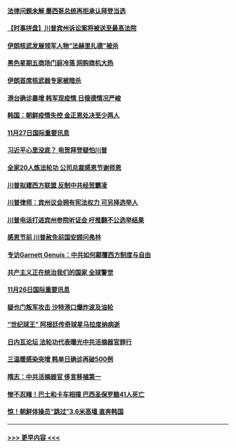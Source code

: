 #### [法律问题未解 墨西哥总统再拒承认拜登当选](../pages/prog202/a102997007.md?t=11280902) 
#### [【时事拼盘】川普宾州诉讼案将被送至最高法院](../pages/prog202/a102997075.md?t=11280902) 
#### [伊朗核武发展领军人物“法赫里扎德”被杀](../pages/prog202/a102997070.md?t=11280902) 
#### [黑色星期五商场门庭冷落 网购商机大热](../pages/prog202/a102997036.md?t=11280902) 
#### [伊朗首席核武器专家被暗杀](../pages/prog202/a102996965.md?t=11280902) 
#### [港台确诊暴增 韩军现疫情 日俄德情况严峻](../pages/prog202/a102996922.md?t=11280902) 
#### [韩国：朝鲜疫情失控 金正恩处决至少两人](../pages/prog202/a102996909.md?t=11280902) 
#### [11月27日国际重要讯息](../pages/prog202/a102996682.md?t=11280902) 
#### [习近平心里没底？ 电贺拜登疑怕川普](../pages/prog202/a102996491.md?t=11280902) 
#### [全家20人炼法轮功 公司总裁感恩节谢师恩](../pages/prog202/a102996387.md?t=11280902) 
#### [川普拟建西方联盟 反制中共经贸霸凌](../pages/prog202/a102996194.md?t=11280902) 
#### [川普律师：宾州议会拥有宪法权力 可另择选举人](../pages/prog202/a102996113.md?t=11280902) 
#### [川普电话打进宾州参院听证会 吁推翻不公选举结果](../pages/prog202/a102995558.md?t=11280902) 
#### [感恩节前 川普赦免前国安顾问弗林](../pages/prog202/a102996116.md?t=11280902) 
#### [专访Garnett Genuis：中共如何颠覆西方制度与自由](../pages/prog202/a102996077.md?t=11280902) 
#### [共产主义正在统治我们的国家 全球警觉](../pages/prog202/a102995914.md?t=11280902) 
#### [11月26日国际重要讯息](../pages/prog202/a102995908.md?t=11280902) 
#### [疑也门叛军攻击 沙特港口爆炸波及油轮](../pages/prog202/a102995793.md?t=11280902) 
#### [“世纪球王” 阿根廷传奇球星马拉度纳病逝](../pages/prog202/a102995757.md?t=11280902) 
#### [日内瓦论坛 法轮功代表曝光中共活摘器官罪行](../pages/prog202/a102995703.md?t=11280902) 
#### [三温暖感染突增 韩单日确诊再破500例](../pages/prog202/a102995687.md?t=11280902) 
#### [隋志：中共活摘器官 侈言移植第一](../pages/prog202/a102995640.md?t=11280902) 
#### [惨不忍睹！巴士和卡车相撞 巴西圣保罗酿41人死亡](../pages/prog202/a102995597.md?t=11280902) 
#### [惊！朝鲜体操员“跳过”3.6米高墙 直奔韩国](../pages/prog202/a102995030.md?t=11280902) 

----
#### [ >>> 更早内容 <<< ](../indexes/prog202-earlier.md)
